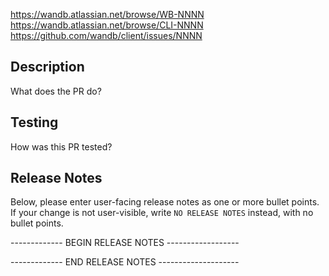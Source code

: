 <!--
  Name your PR: (Use one of the below formats)
  - [CLI-NNNN] Brief description of changes if jira ticket
  - [WB-NNNN] Brief description of changes if jira ticket
  - Brief description of changes

  Also:
  - Mark your PR as a Draft if it isnt ready for merge yet
-->

<!-- Include one or more of the following issue URLs if applicable -->
https://wandb.atlassian.net/browse/WB-NNNN
https://wandb.atlassian.net/browse/CLI-NNNN
https://github.com/wandb/client/issues/NNNN

Description
-----------

What does the PR do?

Testing
-------

How was this PR tested?

Release Notes
-------------

Below, please enter user-facing release notes as one or more bullet points.
If your change is not user-visible, write `NO RELEASE NOTES` instead, with no bullet points.

------------- BEGIN RELEASE NOTES ------------------



------------- END RELEASE NOTES --------------------
